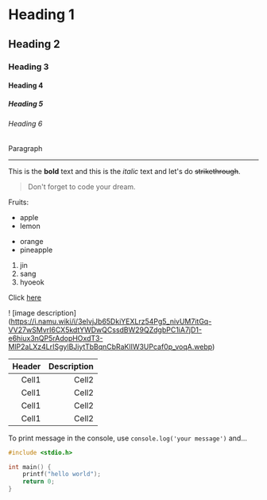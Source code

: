 <!-- Heading -->

# Heading 1

## Heading 2

### Heading 3

#### Heading 4

##### Heading 5

###### Heading 6

Paragraph

<!-- Line -->

---

<!-- Text attributes -->

This is the **bold** text and this is the _italic_ text and let's do ~~strikethrough~~.

<!-- Quote -->

> Don't forget to code your dream.

<!-- Bullet List -->

Fruits:

- apple
- lemon

* orange
* pineapple

1. jin
2. sang
3. hyoeok

<!-- Link -->

Click [here](https://www.youtube.com/watch?v=kMEb_BzyUqk&t=30s)

<!-- Image -->

! [image description] (https://i.namu.wiki/i/3eIvjJb65DkiYEXLrz54Pg5_nivUM7itGq-VV27wSMvrI6CX5kdtYWDwQCssdBW29QZdgbPC1iA7jD1-e6hiux3nQP5rAdopHOxdT3-MlP2aLXz4LrISgylBJiytTbBqnCbRaKlIW3UPcaf0p_voqA.webp)

<!-- Table -->

| Header | Description |
| -----: | ----------: |
|  Cell1 |       Cell2 |
|  Cell1 |       Cell2 |
|  Cell1 |       Cell2 |
|  Cell1 |       Cell2 |

<!-- Code -->

To print message in the console, use `console.log('your message')` and...

```C
#include <stdio.h>

int main() {
    printf("hello world");
    return 0;
}
```
